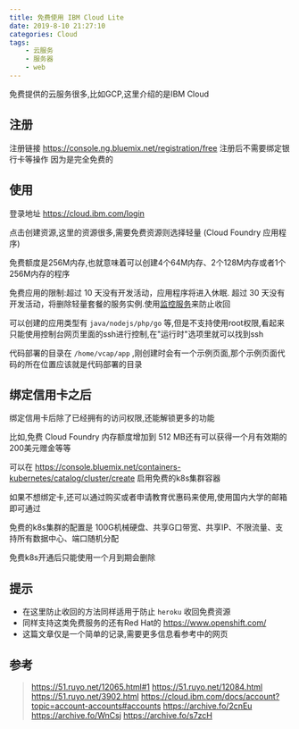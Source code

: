 ```yaml
---
title: 免费使用 IBM Cloud Lite
date: 2019-8-10 21:27:10
categories: Cloud
tags:
    - 云服务
    - 服务器
    - web
---
```


免费提供的云服务很多,比如GCP,这里介绍的是IBM Cloud

<!--more-->

## 注册

注册链接 https://console.ng.bluemix.net/registration/free
注册后不需要绑定银行卡等操作 因为是完全免费的

## 使用

登录地址 https://cloud.ibm.com/login 

点击创建资源,这里的资源很多,需要免费资源则选择轻量 (Cloud Foundry 应用程序) 

免费额度是256M内存,也就意味着可以创建4个64M内存、2个128M内存或者1个256M内存的程序

免费应用的限制:超过 10 天没有开发活动，应用程序将进入休眠. 超过 30 天没有开发活动，将删除轻量套餐的服务实例.使用[监控服务](https://intl.huramkin.com/2019/01/20/monitor/#more)来防止收回

可以创建的应用类型有 ``java/nodejs/php/go`` 等,但是不支持使用root权限,看起来只能使用控制台网页里面的ssh进行控制,在"运行时"选项里就可以找到ssh

代码部署的目录在 ``/home/vcap/app`` ,刚创建时会有一个示例页面,那个示例页面代码的所在位置应该就是代码部署的目录

## 绑定信用卡之后

绑定信用卡后除了已经拥有的访问权限,还能解锁更多的功能

比如,免费 Cloud Foundry 内存额度增加到 512 MB还有可以获得一个月有效期的200美元赠金等等

可以在 https://console.bluemix.net/containers-kubernetes/catalog/cluster/create 启用免费的k8s集群容器

如果不想绑定卡,还可以通过购买或者申请教育优惠码来使用,使用国内大学的邮箱即可通过

免费的k8s集群的配置是 100G机械硬盘、共享G口带宽、共享IP、不限流量、支持所有数据中心、端口随机分配

免费k8s开通后只能使用一个月到期会删除


## 提示

- 在这里防止收回的方法同样适用于防止 ``heroku`` 收回免费资源
- 同样支持这类免费服务的还有Red Hat的 https://www.openshift.com/
- 这篇文章仅是一个简单的记录,需要更多信息看参考中的网页

## 参考

> https://51.ruyo.net/12065.html#1
> https://51.ruyo.net/12084.html
> https://51.ruyo.net/3902.html
> https://cloud.ibm.com/docs/account?topic=account-accounts#accounts
> https://archive.fo/2cnEu
> https://archive.fo/WnCsj
> https://archive.fo/s7zcH